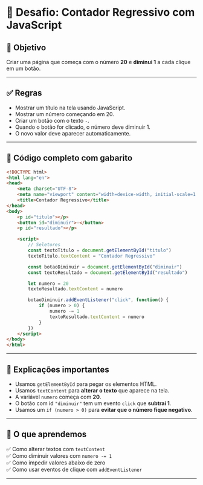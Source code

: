 # 🧩 Desafio: Contador Regressivo com JavaScript

## 🎯 Objetivo
Criar uma página que começa com o número **20** e **diminui 1** a cada clique em um botão.

---

## ✅ Regras
- Mostrar um título na tela usando JavaScript.
- Mostrar um número começando em 20.
- Criar um botão com o texto `-`.
- Quando o botão for clicado, o número deve diminuir 1.
- O novo valor deve aparecer automaticamente.

---

## 🧠 Código completo com gabarito

```html
<!DOCTYPE html>
<html lang="en">
<head>
    <meta charset="UTF-8">
    <meta name="viewport" content="width=device-width, initial-scale=1.0">
    <title>Contador Regressivo</title>
</head>
<body>
    <p id="titulo"></p>
    <button id="diminuir">-</button>
    <p id="resultado"></p>

    <script>
        // Seletores
        const textoTitulo = document.getElementById("titulo")
        textoTitulo.textContent = "Contador Regressivo"

        const botaoDiminuir = document.getElementById("diminuir")
        const textoResultado = document.getElementById("resultado")

        let numero = 20
        textoResultado.textContent = numero

        botaoDiminuir.addEventListener("click", function() {
            if (numero > 0) {
                numero -= 1
                textoResultado.textContent = numero
            }
        })
    </script>
</body>
</html>
```

---

## 📌 Explicações importantes

- Usamos `getElementById` para pegar os elementos HTML.
- Usamos `textContent` para **alterar o texto** que aparece na tela.
- A variável `numero` começa com **20**.
- O botão com id `"diminuir"` tem um evento `click` que **subtrai 1**.
- Usamos um `if (numero > 0)` para **evitar que o número fique negativo**.

---

## 📝 O que aprendemos

✅ Como alterar textos com `textContent`  
✅ Como diminuir valores com `numero -= 1`  
✅ Como impedir valores abaixo de zero  
✅ Como usar eventos de clique com `addEventListener`

---

